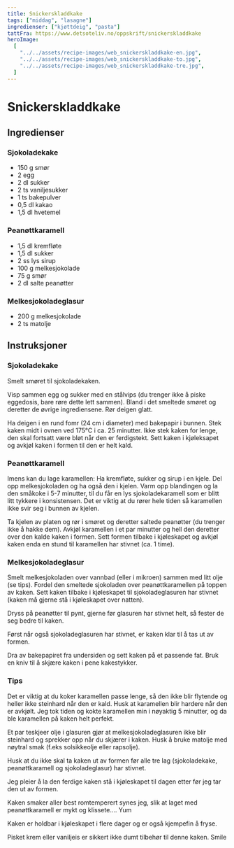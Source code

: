 ```yaml
---
title: Snickerskladdkake
tags: ["middag", "lasagne"]
ingredienser: ["kjøttdeig", "pasta"]
tattFra: https://www.detsoteliv.no/oppskrift/snickerskladdkake
heroImage:
  [
    "../../assets/recipe-images/web_snickerskladdkake-en.jpg",
    "../../assets/recipe-images/web_snickerskladdkake-to.jpg",
    "../../assets/recipe-images/web_snickerskladdkake-tre.jpg",
  ]
---
```


# Snickerskladdkake

## Ingredienser

### Sjokoladekake

- 150 g smør
- 2 egg
- 2 dl sukker
- 2 ts vaniljesukker
- 1 ts bakepulver
- 0,5 dl kakao
- 1,5 dl hvetemel

### Peanøttkaramell

- 1,5 dl kremfløte
- 1,5 dl sukker
- 2 ss lys sirup
- 100 g melkesjokolade
- 75 g smør
- 2 dl salte peanøtter

### Melkesjokoladeglasur

- 200 g melkesjokolade
- 2 ts matolje

## Instruksjoner

### Sjokoladekake

Smelt smøret til sjokoladekaken.

Visp sammen egg og sukker med en stålvips (du trenger ikke å piske eggedosis, bare røre dette lett sammen). Bland i det smeltede smøret og deretter de øvrige ingrediensene. Rør deigen glatt.

Ha deigen i en rund fomr (24 cm i diameter) med bakepapir i bunnen. Stek kaken midt i ovnen ved 175°C i ca. 25 minutter. Ikke stek kaken for lenge, den skal fortsatt være bløt når den er ferdigstekt. Sett kaken i kjøleksapet og avkjøl kaken i formen til den er helt kald.

### Peanøttkaramell

Imens kan du lage karamellen: Ha kremfløte, sukker og sirup i en kjele. Del opp melkesjokoladen og ha også den i kjelen. Varm opp blandingen og la den småkoke i 5-7 minutter, til du får en lys sjokoladekaramell som er blitt litt tykkere i konsistensen. Det er viktig at du rører hele tiden så karamellen ikke svir seg i bunnen av kjelen.

Ta kjelen av platen og rør i smøret og deretter saltede peanøtter (du trenger ikke å hakke dem). Avkjøl karamellen i et par minutter og hell den deretter over den kalde kaken i formen. Sett formen tilbake i kjøleskapet og avkjøl kaken enda en stund til karamellen har stivnet (ca. 1 time).

### Melkesjokoladeglasur

Smelt melkesjokoladen over vannbad (eller i mikroen) sammen med litt olje (se tips). Fordel den smeltede sjokoladen over peanøttkaramellen på toppen av kaken. Sett kaken tilbake i kjøleskapet til sjokoladeglasuren har stivnet (kaken må gjerne stå i kjøleskapet over natten).

Dryss på peanøtter til pynt, gjerne før glasuren har stivnet helt, så fester de seg bedre til kaken.

Først når også sjokoladeglasuren har stivnet, er kaken klar til å tas ut av formen.

Dra av bakepapiret fra undersiden og sett kaken på et passende fat. Bruk en kniv til å skjære kaken i pene kakestykker.

### Tips

Det er viktig at du koker karamellen passe lenge, så den ikke blir flytende og heller ikke steinhard når den er kald. Husk at karamellen blir hardere når den er avkjølt. Jeg tok tiden og kokte karamellen min i nøyaktig 5 minutter, og da ble karamellen på kaken helt perfekt.

Et par teskjeer olje i glasuren gjør at melkesjokoladeglasuren ikke blir steinhard og sprekker opp når du skjærer i kaken. Husk å bruke matolje med nøytral smak (f.eks solsikkeolje eller rapsolje).

Husk at du ikke skal ta kaken ut av formen før alle tre lag (sjokoladekake, peanøttkaramell og sjokoladeglasur) har stivnet.

Jeg pleier å la den ferdige kaken stå i kjøleskapet til dagen etter før jeg tar den ut av formen.

Kaken smaker aller best romtemperert synes jeg, slik at laget med peanøttkaramell er mykt og klissete.... Yum

Kaken er holdbar i kjøleskapet i flere dager og er også kjempefin å fryse.

Pisket krem eller vaniljeis er sikkert ikke dumt tilbehør til denne kaken. Smile
